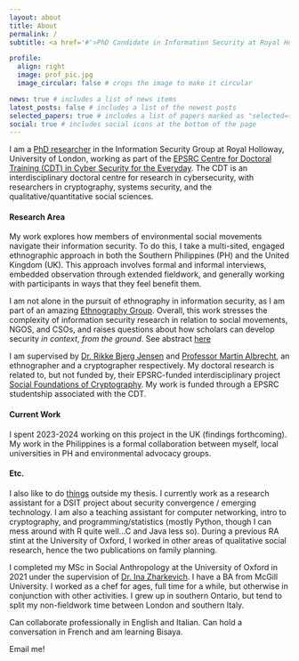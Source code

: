 ```yaml
---
layout: about
title: About
permalink: /
subtitle: <a href='#'>PhD Candidate in Information Security at Royal Holloway, University of London</a>. Mikaela.brough.2022@live.rhul.ac.uk.

profile:
  align: right
  image: prof_pic.jpg
  image_circular: false # crops the image to make it circular

news: true # includes a list of news items
latest_posts: false # includes a list of the newest posts
selected_papers: true # includes a list of papers marked as "selected={true}"
social: true # includes social icons at the bottom of the page
---
```


I am a [PhD researcher](https://pure.royalholloway.ac.uk/en/persons/mik-brough) in the Information Security Group at Royal Holloway, University of London, working as part of the [EPSRC Centre for Doctoral Training (CDT) in Cyber Security for the Everyday](https://royalholloway.ac.uk/research-and-teaching/departments-and-schools/information-security/studying-here/centre-for-doctoral-training-in-cyber-security-for-the-everyday/current-cdt-researchers/). The CDT is an interdisciplinary doctoral centre for research in cybersecurity, with researchers in cryptography, systems security, and the qualitative/quantitative social sciences. 

#### Research Area

My work explores how members of environmental social movements navigate their information security. To do this, I take a multi-sited, engaged ethnographic approach in both the Southern Philippines (PH) and the United Kingdom (UK). This approach involves formal and informal interviews, embedded observation through extended fieldwork, and generally working with participants in ways that they feel benefit them. 

I am not alone in the pursuit of ethnography in information security, as I am part of an amazing [Ethnography Group](https://rikkebjerg.gitlab.io/ethnography-group/people/). Overall, this work stresses the complexity of information security research in relation to social movements, NGOS, and CSOs, and raises questions about how scholars can develop security *in context*, *from the ground*. See abstract [here](https://mikaelabrough.github.io/projects/1_project/)

I am supervised by [Dr. Rikke Bjerg Jensen](https://pure.royalholloway.ac.uk/en/persons/rikke-bjerg-jensen) and [Professor Martin Albrecht](https://www.kcl.ac.uk/people/martin-albrecht), an ethnographer and a cryptographer respectively. My doctoral research is related to, but not funded by, their EPSRC-funded interdisciplinary project [Social Foundations of Cryptography](https://social-foundations-of-cryptography.gitlab.io/team). My work is funded through a EPSRC studentship associated with the CDT. 

#### Current Work

I spent 2023-2024 working on this project in the UK (findings forthcoming). My work in the Philippines is a formal collaboration between myself, local universities in PH and environmental advocacy groups.

#### Etc.

I also like to do [things](https://mikaelabrough.github.io/activities/) outside my thesis. I currently work as a research assistant for a DSIT project about security convergence / emerging technology. I am also a teaching assistant for computer networking, intro to cryptography, and programming/statistics (mostly Python, though I can mess around with R quite well...C and Java less so). During a previous RA stint at the University of Oxford, I worked in other areas of qualitative social research, hence the two publications on family planning. 

I completed my MSc in Social Anthropology at the University of Oxford in 2021 under the supervision of [Dr. Ina Zharkevich](https://www.kcl.ac.uk/people/ina-zharkevich). I have a BA from McGill University. I worked as a chef for ages, full time for a while, but otherwise in conjunction with other activities. I grew up in southern Ontario, but tend to split my non-fieldwork time between London and southern Italy. 

Can collaborate professionally in English and Italian. Can hold a conversation in French and am learning Bisaya.

Email me!


